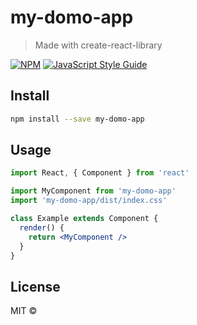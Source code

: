 # my-domo-app

> Made with create-react-library

[![NPM](https://img.shields.io/npm/v/my-domo-app.svg)](https://www.npmjs.com/package/my-domo-app) [![JavaScript Style Guide](https://img.shields.io/badge/code_style-standard-brightgreen.svg)](https://standardjs.com)

## Install

```bash
npm install --save my-domo-app
```

## Usage

```jsx
import React, { Component } from 'react'

import MyComponent from 'my-domo-app'
import 'my-domo-app/dist/index.css'

class Example extends Component {
  render() {
    return <MyComponent />
  }
}
```

## License

MIT © [](https://github.com/)

